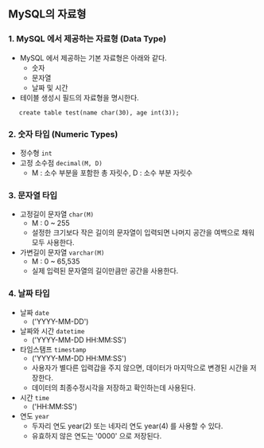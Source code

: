 ## MySQL의 자료형
### 1. MySQL 에서 제공하는 자료형 (Data Type)
 - MySQL 에서 제공하는 기본 자료형은 아래와 같다.
    - 숫자
    - 문자열
    - 날짜 및 시간
 - 테이블 생성시 필드의 자료형을 명시한다.

 ```
    create table test(name char(30), age int(3));
 ```

### 2. 숫자 타입 (Numeric Types)
 - 정수형 `int`
 - 고정 소수점 `decimal(M, D)`
    - M : 소수 부분을 포함한 총 자릿수, D : 소수 부분 자릿수

### 3. 문자열 타입
 - 고정길이 문자열 `char(M)`
    - M : 0 ~ 255
    - 설정한 크기보다 작은 길이의 문자열이 입력되면 나머지 공간을 여백으로 채워 모두 사용한다.
 - 가변길이 문자열 `varchar(M)`
    - M : 0 ~ 65,535
    - 실제 입력된 문자열의 길이만큼만 공간을 사용한다.

### 4. 날짜 타입
 - 날짜 `date`
    - (\'YYYY\-MM\-DD\')
 - 날짜와 시간 `datetime`
    - (\'YYYY\-MM\-DD HH\:MM\:SS\')
 - 타임스탬프 `timestamp`
    - (\'YYYY\-MM\-DD HH\:MM\:SS\')
    - 사용자가 별다른 입력갑을 주지 않으면, 데이터가 마지막으로 변경된 시간을 저장한다.
    - 데이터의 최종수정시각을 저장하고 확인하는데 사용된다.
 - 시간 `time`
    - ('HH:MM:SS')
 - 연도 `year`
    - 두자리 연도 year(2) 또는 네자리 연도 year(4) 를 사용할 수 있다.
    - 유효하지 않은 연도는 \'0000\' 으로 저장된다.
